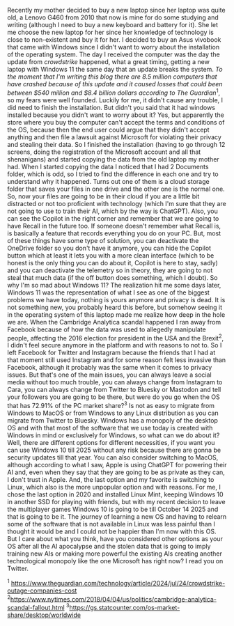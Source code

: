 Recently my mother decided to buy a new laptop since her laptop was quite old, a Lenovo G460 from 2010 that now is mine for do some studying and writing (although I need to buy a new keyboard and battery for it). She let me choose the new laptop for her since her knowledge of technology is close to non-existent and buy it for her. 
I decided to buy an Asus vivobook that came with Windows since I didn't want to worry about the installation of the operating system. The day I received the computer was the day the update from *crowdstrike* happened, what a great timing, getting a new laptop with Windows 11 the same day that an update breaks the system. *To the moment that I'm writing this blog there are 8.5 million computers that have crashed because of this update and it caused losses that could been between $540 million and $8.4 billion dollars according to The Guardian*<sup>1</sup>, so my fears were well founded. 
Luckily for me, it didn't cause any trouble, I did need to finish the installation. But didn't you said that it had windows installed because you didn't want to worry about it? Yes, but apparently the store where you buy the computer can't accept the terms and conditions of the OS, because then the end user could argue that they didn't accept anything and then file a lawsuit against Microsoft for violating their privacy and stealing their data. So I finished the installation (having to go through 12 screens, doing the registration of the Microsoft account and all that shenanigans) and started copying the data from the old laptop my mother had.
When I started copying the data I noticed that I had 2 Documents folder, which is odd, so I tried to find the difference in each one and try to understand why it happened. Turns out one of them is a cloud storage folder that saves your files in one drive and the other one is the normal one. So, now your files are going to be in their cloud if you are a little bit distracted or not too proficient with technology (which I'm sure that they are not going to use to train their AI, which by the way is ChatGPT). 
Also, you can see the Copilot in the right corner and remember that we are going to have Recall in the future too. If someone doesn't remember what Recall is, is basically a feature that records everything you do on your PC.
But, most of these things have some type of solution, you can deactivate the OneDrive folder so you don't have it anymore, you can hide the Copilot button which at least it lets you with a more clean interface (which to be honest is the only thing you can do about it, Copilot is here to stay, sadly) and you can deactivate the telemetry so in theory, they are going to not steal that much data (if the off button does something, which I doubt). So why I'm so mad about Windows 11?
The realization hit me some days later, Windows 11 was the representation of what I see as one of the biggest problems we have today, nothing is yours anymore and privacy is dead. It is not something new, you probably heard this before, but somehow seeing it in the operating system of this laptop made me realize how deep in the hole we are.
When the Cambridge Analytica scandal happened I ran away from Facebook because of how the data was used to allegedly manipulate people, affecting the 2016 election for president in the USA and the Brexit<sup>2</sup>, I didn't feel secure anymore in the platform and with reasons to not to. So I left Facebook for Twitter and Instagram because the friends that I had at that moment still used Instagram and for some reason felt less invasive than Facebook, although it probably was the same when it comes to privacy issues.
But that's one of the main issues, you can always leave a social media without too much trouble, you can always change from Instagram to Cara, you can always change from Twitter to Bluesky or Mastodon and tell your followers you are going to be there, but were do you go when the OS that has 72.91% of the PC market share?<sup>3</sup>
Is not as easy to migrate from Windows to MacOS or from Windows to any Linux distribution as you can migrate from Twitter to Bluesky. Windows has a monopoly of the desktop OS and with that most of the software that we use today is created with Windows in mind or exclusively for Windows, so what can we do about it? 
Well, there are different options for different necessities, if you want you can use Windows 10 till 2025 without any risk because there are gonna be security updates till that year. You can also consider switching to MacOS, although according to what I saw, Apple is using ChatGPT for powering their AI and, even when they say that they are going to be as private as they can, I don't trust in Apple. And, the last option and my favorite is switching to Linux, which also is the more unpopular option and with reasons.
For me, I chose the last option in 2020 and installed Linux Mint, keeping Windows 10 in another SSD for playing with friends, but with my recent decision to leave the multiplayer games Windows 10 is going to be till October 14  2025 and that is going to be it.
The journey of learning a new OS and having to relearn some of the software that is not available in Linux was less painful than I thought it would be and I could not be happier than I'm now with this OS. 
But I care about what you think, have you considered other options as your OS after all the AI apocalypse and the stolen data that is going to imply training new AIs or making more powerful the existing AIs creating another technological monopoly like the one Microsoft has right now? I read you on Twitter.

<sup>1</sup> https://www.theguardian.com/technology/article/2024/jul/24/crowdstrike-outage-companies-cost
<sup>2</sup>https://www.nytimes.com/2018/04/04/us/politics/cambridge-analytica-scandal-fallout.html
<sup>3</sup>https://gs.statcounter.com/os-market-share/desktop/worldwide
